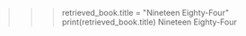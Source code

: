 >>> retrieved_book.title = "Nineteen Eighty-Four" 
>>> print(retrieved_book.title)
Nineteen Eighty-Four